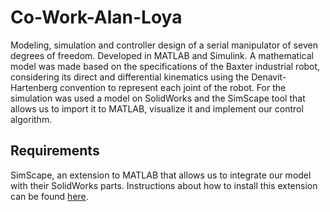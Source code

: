 # Co-Work-Alan-Loya
Modeling, simulation and controller design of a serial manipulator of seven degrees of freedom. Developed in MATLAB and Simulink. A mathematical model was made based on the specifications of the Baxter industrial robot, considering its direct and differential kinematics using the Denavit-Hartenberg convention to represent each joint of the robot. For the simulation was used a model on SolidWorks and the SimScape tool that allows us to import it to MATLAB, visualize it and implement our control algorithm.

## Requirements
SimScape, an extension to MATLAB that allows us to integrate our model with their SolidWorks parts. Instructions about how to install this extension can be found [here](https://www.mathworks.com/help/physmod/smlink/ug/installing-and-linking-simmechanics-link-software.html).